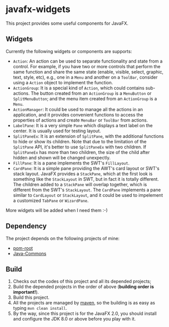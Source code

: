 # javafx-widgets

This project provides some useful components for JavaFX.

## Widgets

Currently the following widgets or components are supports:

* `Action`: An action can be used to separate functionality and state from a control. For example, if you have two or more controls that perform the same function and share the same state (enable, visible, select, graphic, text, style, etc), e.g., one in a `Menu` and another on a `ToolBar`, consider using a `Action` object to implement the function.
* `ActionGroup`: It is a special kind of `Action`, which could contains sub-actions. The button created from an `ActionGroup` is a `MenuButton` or `SplitMenuButton`; and the menu item created from an `ActionGroup` is a `Menu`.
* `ActionManager`: It could be used to manage all the actions in an application, and it provides convenient functions to access the properties of actions and create `MenuBar` or `ToolBar` from actions.
* `LabelPane`: It is a very simple `Pane` which displays a text label on the center. It is usually used for testing layout.
* `SplitPaneEx`: It is an extension of `SplitPane`, with the additional functions to hide or show its children. Note that due to the limitation of the `SplitPane` API, it's better to use `SplitPaneEx` with two children. If `SplitPaneEx` has more than two children, the size of the child after hidden and shown will be changed unexpectly.
* `FillPane`: It is a pane implements the SWT's `FillLayout`.
* `CardPane`: It is a simple pane providing the AWT's card layout or SWT's stack layout. JavaFX provides a `StackPane`, which at the first look is something like the `StackLayout` in SWT, but in fact it is totally different. The children added to a `StackPane` will overlap together, which is different from the SWT's `StackLayout`. The `CardPane` implements a pane similar to `CardLayout` or `StackLayout`, and it could be used to impelement a customized `TabPane` or `WizardPane`.

More widgets will be added when I need them :-)

## Dependency

The project depends on the following projects of mine:

* [pom-root](https://github.com/Haixing-Hu/pom-root)
* [Java-Commons](https://github.com/Haixing-Hu/commons)

## Build

1. Checks out the codes of this project and all its depended projects;
2. Build the depended projects in the order of above (**building order is important!**).
3. Build this project.
4. All the projects are managed by [maven](http://maven.apache.org/), so the building is as easy as typing `mvn clean install`.
5. By the way, since this project is for the JavaFX 2.0, you should install and configure the JDK 8.0 or above before you play with it.
